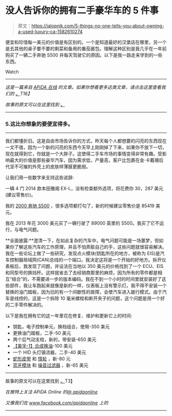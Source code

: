 # 没人告诉你的拥有二手豪华车的 5 件事

> 原文：<https://jalopnik.com/5-things-no-one-tells-you-about-owning-a-used-luxury-ca-1582610274>

便宜和珍惜每一美元的价值是有区别的。一个是知道最好的汉堡店在哪里，另一个是去其他的桌子要不要的剩菜和备用的番茄酱包。理解这种区别是我几乎在一年前购买了一辆二手奔驰 S500 并每天驾驶它的原因。以下是我一路走来学到的一些东西。

Watch

* * *

**这是一篇来自* [*APiDA 在线*](http://www.apidaonline.com) *的文章。如果你想看更多这类文章，请点击这里查看我们的* [*。*](http://www.apidaonline.com)T16】*

*故事的原文可以在这里找到* [*。*](http://www.apidaonline.com/index.php/home/item/5-things-no-one-tells-you-about-owning-a-used-luxury-car)

* * *

### 5.这比你想象的要便宜得多。

* * *

我们都懂折旧。这是自由市场告诉你的方式，昨天每个人都想要的闪亮的东西现在一文不值，因为一个新的闪亮的东西今天早上刚刚掉了下来，如果你不放下一切，现在就得到它，你就是一个大胖子。这使得二手车市场的事情变得非常有趣。受影响最大的价值是那些豪华汽车，因为需求低，产量高，客户比包裹在金·卡戴珊后代坚不可摧的外壳上的皮肤样薄膜更脆弱。

让我们用一些数字来支持这些说辞:

一辆 4 门 2014 款本田雅阁 EX-L，没有检查额外选项，将花费你 30，287 美元(建议零售价)。

我的 [2000 奔驰 S500](http://apidaonline.com/index.php/projects/item/project-konflict) ，很多选项都打勾了，新的时候建议零售价是 85419 美元。

我在 2013 年花 3000 美元买了一辆行驶了 89000 英里的 S500。我买了它不运行，与电气问题。

**全面披露:**澄清一下，在如此复杂的汽车中，电气问题可能是一场噩梦，但如果你了解这些汽车的工作原理，并且不怕弄脏自己的手，这些问题就很容易解决。我在一些论坛上做了一些研究，发现点火模块(钥匙所在的地方，被称为 EIS)是汽车控制器局域网(CAN)总线的一个端口。我决定这将是一个开始的好地方。拆开仪表板后，我发现了问题，并设法在当地以 350 美元的价格找到了一个 ECU、EIS 和同型号的换挡杆。这样就省去了去经销商那里的麻烦，因为所有的零件都是相互“结合”的，不需要进一步的版本编码。我在不到一个小时的时间里就安装好了这些部件，我让车跑起来就像是新的一样，仪表板上没有警示灯。我不得不安装一个替换的油门踏板，因为旧的有一个间歇性的故障，会使汽车进入跛行模式。由于汽车是线控的，这是一个拆除 10 毫米螺栓和断开夹子的问题，这个问题是用一个好的二手零件解决的。

以下是我在拥有它的这一年里花在修复、维护和更新它上的时间:

*   钥匙，电子控制单元，换档组合，使用-350 美元
*   更换油门踏板，二手-50 美元
*   两个后气动支柱，新的，带安装-650 美元
*   [【美孚-1】合成换油](http://www.amazon.com/gp/offer-listing/B0006IBYSI/ref=as_li_tl?asc_campaign=InlineText&asc_refurl=https://jalopnik.com/5-things-no-one-tells-you-about-owning-a-used-luxury-ca-1582610274&asc_source=&camp=211189&creative=373493&creativeASIN=B0006IBYSI&ie=UTF8&linkId=BC5AGHNU2PA3ZVJN&link_code=am3&tag=kinjajalopniklink-20)-100 美元
*   一个 HID 头灯镇流器，二手-40 美元
*   [蛇形皮带](http://www.amazon.com/gp/offer-listing/B000C30J1A/ref=as_li_tl?asc_campaign=InlineText&asc_refurl=https://jalopnik.com/5-things-no-one-tells-you-about-owning-a-used-luxury-ca-1582610274&asc_source=&camp=211189&creative=373493&creativeASIN=B000C30J1A&ie=UTF8&linkId=2UOKCBOZ32ADN3EC&link_code=am3&tag=kinjajalopniklink-20) 和 [惰轮](http://www.amazon.com/gp/offer-listing/B0066QSU5O/ref=as_li_tl?asc_campaign=InlineText&asc_refurl=https://jalopnik.com/5-things-no-one-tells-you-about-owning-a-used-luxury-ca-1582610274&asc_source=&camp=211189&creative=373493&creativeASIN=B0066QSU5O&ie=UTF8&linkId=ABEECYN3OCINVSBB&link_code=am3&tag=kinjajalopniklink-20) ，新-80 元
*   [蓝牙模块](http://www.amazon.com/gp/offer-listing/B009NLTW60/ref=as_li_tl?asc_campaign=InlineText&asc_refurl=https://jalopnik.com/5-things-no-one-tells-you-about-owning-a-used-luxury-ca-1582610274&asc_source=&camp=211189&creative=373493&creativeASIN=B009NLTW60&ie=UTF8&linkId=XYEF6NHRJQPJGET4&link_code=am3&tag=kinjajalopniklink-20) 和 [噪音过滤器](http://www.amazon.com/gp/offer-listing/B001EAQTRI/ref=as_li_tl?asc_campaign=InlineText&asc_refurl=https://jalopnik.com/5-things-no-one-tells-you-about-owning-a-used-luxury-ca-1582610274&asc_source=&camp=211189&creative=373493&creativeASIN=B001EAQTRI&ie=UTF8&linkId=EWHM7LFB4AILSBXT&link_code=am3&tag=kinjajalopniklink-20) ，新-65 美元

* * *

故事的原文可以在这里找到 [。](http://www.apidaonline.com/index.php/home/item/5-things-no-one-tells-you-about-owning-a-used-luxury-car)T3】

*在推特上关注 APiDA Online 的*[*@ apidaonline*](http://twitter.com/apidaonline)

*又像我们在 www.facebook.com/apidaonline 上的*[](http://facebook.com/apidaonline)

* * *